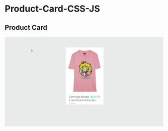 # Product-Card-CSS-JS
## Product Card

![Product Card Gif](https://github.com/LeticiaMilan/Product-Card-CSS-JS/blob/master/Product%20Card.gif)
